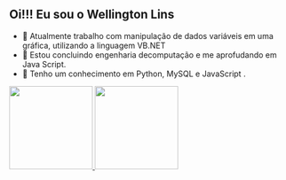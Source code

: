 ## Oi!!! Eu sou o Wellington Lins


- 🔭 Atualmente trabalho com manipulação de dados variáveis em uma gráfica, utilizando a linguagem VB.NET
- 🌱 Estou concluindo engenharia decomputação e me aprofudando em Java Script.
- 🌱 Tenho um conhecimento em Python, MySQL e JavaScript .
  
<div>
<a href="https://github.com/Well0Lins">
<img height="150em" src="https://github-readme-stats.vercel.app/api?username=Well0Lins&show_icons=true&theme=dracula&include_all_commits=true&count_private=true"/>
<img height="150em" src="https://github-readme-stats.vercel.app/api/top-langs/?username=Well0Lins&layout=compact&langs_count=7&theme=dracula"/>
</div>    
